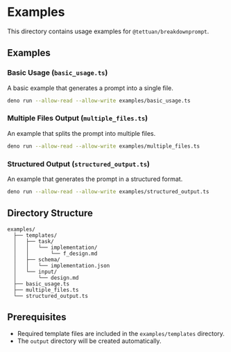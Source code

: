 # Examples

This directory contains usage examples for `@tettuan/breakdownprompt`.

## Examples

### Basic Usage (`basic_usage.ts`)

A basic example that generates a prompt into a single file.

```bash
deno run --allow-read --allow-write examples/basic_usage.ts
```

### Multiple Files Output (`multiple_files.ts`)

An example that splits the prompt into multiple files.

```bash
deno run --allow-read --allow-write examples/multiple_files.ts
```

### Structured Output (`structured_output.ts`)

An example that generates the prompt in a structured format.

```bash
deno run --allow-read --allow-write examples/structured_output.ts
```

## Directory Structure

```
examples/
  ├── templates/
  │   ├── task/
  │   │   └── implementation/
  │   │       └── f_design.md
  │   ├── schema/
  │   │   └── implementation.json
  │   └── input/
  │       └── design.md
  ├── basic_usage.ts
  ├── multiple_files.ts
  └── structured_output.ts
```

## Prerequisites

- Required template files are included in the `examples/templates` directory.
- The `output` directory will be created automatically.
